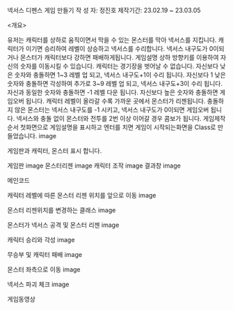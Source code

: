 넥서스 디펜스 게임 만들기
작 성 자: 정진호 제작기간: 23.02.19 ~ 23.03.05

<개요>

유저는 캐릭터를 상하로 움직이면서 막을 수 있는 몬스터를 막아 넥서스를 지킵니다.
캐릭터가 이기면 승리하여 레벨이 상승하고 넥서스를 수리합니다.
넥서스 내구도가 0이되거나 몬스터가 캐릭터보다 강하면 패배하게됩니다.
게임설명
상하 방향키를 이용하여 자신의 숫자를 이동시킬 수 있습니다.
캐릭터는 경기장을 벗어날 수 없습니다.
자신보다 낮은 숫자와 충돌하면 1~3 레벨 업 되고, 넥서스 내구도+1이 수리 됩니다.
자신보다 1 낮은 숫자와 충돌하면 각성하여 추가로 3~9 레벨 업 되고, 넥서스 내구도+3이 수리 됩니다.
자신과 동일한 숫자와 충돌하면 -1 레벨 다운 됩니다.
자신보다 높은 숫자와 충돌하면 게임오버 됩니다.
캐릭터 레벨이 올라갈 수록 가까운 곳에서 몬스터가 리젠됩니다.
충돌하지 않은 몬스터는 넥서스 내구도를 -1 시키고, 넥서스 내구도가 0이되면 게임오버 됩니다.
넥서스와 충돌 없이 몬스터와 전투를 2번 이상 이어갈 경우 콤보가 됩니다.
게임제작순서
첫화면으로 게임설명을 표시하고 엔터를 치면 게임이 시작되는화면을 Class로 만들었습니다. image

게임판과 캐릭터, 몬스터 표시 합니다.

게임판 image
몬스터리젠 image
캐릭터 조작 image
결과창 image

메인코드

캐릭터 레벨에 따른 몬스터 리젠 위치를 앞으로 이동
image

몬스터 리젠위치를 변경하는 클래스
image

몬스터가 넥서스 공격 및 몬스터 리젠
image

캐릭터 승리와 각성
image

무승부 및 캐릭터 패배
image

몬스터 좌측으로 이동
image

넥서스 파괴 체크
image

게임동영상
